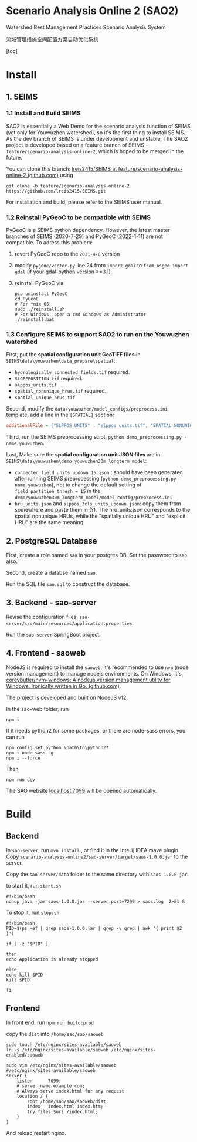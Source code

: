 # Scenario Analysis Online 2 (SAO2)

Watershed Best Management Practices Scenario Analysis System

流域管理措施空间配置方案自动优化系统

[toc]

# Install

## 1. SEIMS

### 1.1 Install and Build SEIMS

SAO2 is essentially a Web Demo for the scenario analysis function of SEIMS (yet only for Youwuzhen watershed), so it's the first thing to install SEIMS. As the dev branch of SEIMS is under development and unstable, The SAO2 project is developed based on a feature branch of SEIMS - `feature/scenario-analysis-online-2`, which is hoped to be merged in the future. 

You can clone this branch: [lreis2415/SEIMS at feature/scenario-analysis-online-2 (github.com)](https://github.com/lreis2415/SEIMS/tree/feature/scenario-analysis-online-2) using

```
git clone -b feature/scenario-analysis-online-2 https://github.com/lreis2415/SEIMS.git
```

For installation and build, please refer to the SEIMS user manual.

### 1.2 Reinstall PyGeoC to be compatible with SEIMS

PyGeoC is a SEIMS python dependency. However, the latest master branches of SEIMS (2020-7-29) and PyGeoC (2022-1-11) are not compatible. To adress this problem:

1. revert PyGeoC repo to the `2021-4-8` version

2. modify `pygeoc/vector.py` line 24 from `import gdal` to `from osgeo import gdal` (if your gdal-python version >=3.1). 

3. reinstall PyGeoC via

   ```shell
   pip uninstall PyGeoC
   cd PyGeoC
   # For *nix OS
   sudo ./reinstall.sh
   # For Windows, open a cmd windows as Administrator
   ./reinstall.bat
   ```

### 1.3 Configure SEIMS to support SAO2 to run on the Youwuzhen watershed

First, put the **spatial configuration unit GeoTIFF files** in `SEIMS\data\youwuzhen\data_prepare\spatial`: 

- `hydrologically_connected_fields.tif` required.
- `SLOPEPOSITION.tif` required.
- `slppos_units.tif`
- `spatial_nonunique_hrus.tif` required.
- `spatial_unique_hrus.tif`

Second, modify the `data/youwuzhen/model_configs/preprocess.ini` template, add a line in the `[SPATIAL]` section:

```ini
additionalFile = {"SLPPOS_UNITS" : "slppos_units.tif", "SPATIAL_NONUNIQUE_HRUS" : "spatial_nonunique_hrus.tif"}
```

Third, run the SEIMS preprocessing scipt, `python demo_preprocessing.py -name youwuzhen`.

Last, Make sure the **spatial configuration unit JSON files** are in `SEIMS\data\youwuzhen\demo_youwuzhen30m_longterm_model`:

- `connected_field_units_updown_15.json` : should have been generated after running SEIMS preprocessing (`python demo_preprocessing.py -name youwuzhen`), not to change the default setting of `field_partition_thresh = 15` in the `demo/youwuzhen30m_longterm_model/model_config/preprocess.ini`
- `hru_units.json` and `slppos_3cls_units_updown.json`: copy them from somewhere and paste them in (?). The hru_units.json corresponds to the spatial nonunique HRUs, while the "spatially unique HRU" and "explicit HRU" are the same meaning.

## 2. PostgreSQL Database

First, create a role named `sao` in your postgres DB. Set the password to `sao` also.

Second, create a databse named `sao`.

Run the SQL file `sao.sql` to construct the database.

## 3. Backend - sao-server

Revise the configuration files, `sao-server/src/main/resources/application.properties`.

Run the `sao-server` SpringBoot project.

## 4. Frontend - saoweb

NodeJS is required to install the `saoweb`. It's recommended to use `nvm` (node version management) to manage nodejs environments. On Windows, it's  [coreybutler/nvm-windows: A node.js version management utility for Windows. Ironically written in Go. (github.com)](https://github.com/coreybutler/nvm-windows). 

The project is developed and built on NodeJS v12.

In the sao-web folder, run

```shell
npm i
```

If it needs python2 for some packages, or there are node-sass errors, you can run

```shell
npm config set python \path\to\python27
npm i node-sass -g
npm i --force
```

Then

```shell
npm run dev
```

The SAO website [localhost:7099](localhost:7099) will be opened automatically.

# Build

## Backend

In `sao-server`, run `mvn install` , or find it in the Intellij IDEA mave plugin. Copy `scenario-analysis-online2/sao-server/target/saos-1.0.0.jar` to the server.

Copy the `sao-server/data` folder to the same directory with `saos-1.0.0-jar`.

to start it, run `start.sh`

```shell
#!/bin/bash
nohup java -jar saos-1.0.0.jar --server.port=7299 > saos.log  2>&1 &
```

To stop it, run `stop.sh`

```shell
#!/bin/bash
PID=$(ps -ef | grep saos-1.0.0.jar | grep -v grep | awk '{ print $2 }')
 
if [ -z "$PID" ]

then
echo Application is already stopped

else
echo kill $PID
kill $PID

fi
```

## Frontend

In front end, run `npm run build:prod`

copy the `dist` into `/home/sao/sao/saoweb`

```shell
sudo touch /etc/nginx/sites-available/saoweb
ln -s /etc/nginx/sites-available/saoweb /etc/nginx/sites-enabled/saoweb

sudo vim /etc/nginx/sites-available/saoweb
#/etc/nginx/sites-available/saoweb
server {
    listen      7099;
    # server_name example.com;
    # Always serve index.html for any request
    location / {
        root /home/sao/sao/saoweb/dist;
        index   index.html index.htm;
        try_files $uri /index.html;
    }
}

```

And reload restart nginx.

